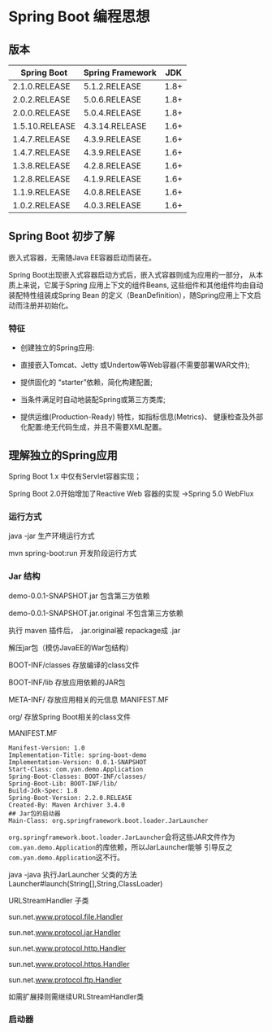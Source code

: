 # Spring Boot 编程思想

## 版本
|Spring Boot  | Spring Framework | JDK|
|---|---|---|
|2.1.0.RELEASE|	 5.1.2.RELEASE |1.8+|
|2.0.2.RELEASE|	 5.0.6.RELEASE| 1.8+|
|2.0.0.RELEASE|	 5.0.4.RELEASE| 1.8+|
|1.5.10.RELEASE	 |4.3.14.RELEASE| 1.6+|
|1.4.7.RELEASE	 |4.3.9.RELEASE| 1.6+|
|1.4.7.RELEASE	 |4.3.9.RELEASE| 1.6+|
|1.3.8.RELEASE	 |4.2.8.RELEASE| 1.6+|
|1.2.8.RELEASE    |4.1.9.RELEASE| 1.6+|
|1.1.9.RELEASE    |4.0.8.RELEASE| 1.6+|
|1.0.2.RELEASE    |4.0.3.RELEASE| 1.6+|

## Spring Boot 初步了解

嵌入式容器，无需随Java EE容器启动而装在。

Spring Boot出现嵌入式容器启动方式后，嵌入式容器则成为应用的一部分， 从本质上来说，它属于Spring 应用上下文的组件Beans,
这些组件和其他组件均由自动装配特性组装成Spring Bean 的定义（BeanDefinition），随Spring应用上下文启动而注册并初始化。


### 特征

* 创建独立的Spring应用: 

* 直接嵌入Tomcat、Jetty 或Undertow等Web容器(不需要部署WAR文件);

* 提供固化的 “starter”依赖，简化构建配置;

* 当条件满足时自动地装配Spring或第三方类库;

* 提供运维(Production-Ready) 特性，如指标信息(Metrics)、 健康检查及外部化配置:绝无代码生成，并且不需要XML配置。

## 理解独立的Spring应用

Spring Boot 1.x 中仅有Servlet容器实现；

Spring Boot 2.0开始增加了Reactive Web 容器的实现 ->Spring 5.0 WebFlux

### 运行方式

java -jar  生产环境运行方式

mvn spring-boot:run 开发阶段运行方式

### Jar 结构

demo-0.0.1-SNAPSHOT.jar  包含第三方依赖

demo-0.0.1-SNAPSHOT.jar.original 不包含第三方依赖

执行 maven 插件后， .jar.original被 repackage成 .jar


解压jar包（模仿JavaEE的War包结构）

BOOT-INF/classes 存放编译的class文件

BOOT-INF/lib   存放应用依赖的JAR包

META-INF/ 存放应用相关的元信息 MANIFEST.MF

org/ 存放Spring Boot相关的class文件

MANIFEST.MF
```properties
Manifest-Version: 1.0
Implementation-Title: spring-boot-demo
Implementation-Version: 0.0.1-SNAPSHOT
Start-Class: com.yan.demo.Application
Spring-Boot-Classes: BOOT-INF/classes/
Spring-Boot-Lib: BOOT-INF/lib/
Build-Jdk-Spec: 1.8
Spring-Boot-Version: 2.2.0.RELEASE
Created-By: Maven Archiver 3.4.0
## Jar包的启动器
Main-Class: org.springframework.boot.loader.JarLauncher
```
`org.springframework.boot.loader.JarLauncher`会将这些JAR文件作为`com.yan.demo.Application`的库依赖，所以JarLauncher能够
引导反之`com.yan.demo.Application`这不行。

java -java 执行JarLauncher 父类的方法Launcher#launch(String[],String,ClassLoader)

URLStreamHandler 子类

sun.net.www.protocol.file.Handler

sun.net.www.protocol.jar.Handler

sun.net.www.protocol.http.Handler

sun.net.www.protocol.https.Handler

sun.net.www.protocol.ftp.Handler

如需扩展择则需继续URLStreamHandler类



### 启动器




